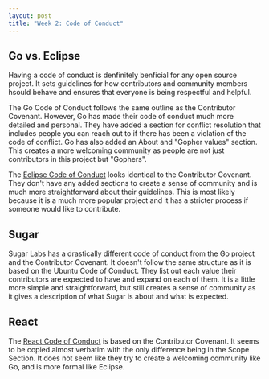 ```yaml
---
layout: post
title: "Week 2: Code of Conduct"
---
```


## Go vs. Eclipse
Having a code of conduct is denfinitely benficial for any open source project. It sets guidelines for how contributors and community members hsould behave and ensures that everyone is being respectful and helpful. 

The Go Code of Conduct follows the same outline as the Contributor Covenant. However, Go has made their code of conduct much more detailed and personal. They have added a section for conflict resolution that includes people you can reach out to if there has been a violation of the code of conflict. Go has also added an About and "Gopher values" section. This creates a more welcoming community as people are not just contributors in this project but "Gophers". 

The [Eclipse Code of Conduct](https://www.eclipse.org/org/documents/Community_Code_of_Conduct.php) looks identical to the Contributor Covenant. They don't have any added sections to create a sense of community and is much more straightforward about their guidelines. This is most likely because it is a much more popular project and it has a stricter process if someone would like to contribute. 

## Sugar
Sugar Labs has a drastically different code of conduct from the Go project and the Contributor Covenant. It doesn't follow the same structure as it is based on the Ubuntu Code of Conduct. They list out each value their contributors are expected to have and expand on each of them. It is a little more simple and straightforward, but still creates a sense of community as it gives a description of what Sugar is about and what is expected. 

## React
The [React Code of Conduct](https://github.com/facebook/react/blob/main/CODE_OF_CONDUCT.md) is based on the Contributor Covenant. It seems to be copied almost verbatim with the only difference being in the Scope Section. It does not seem like they try to create a welcoming community like Go, and is more formal like Eclipse. 
